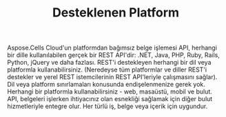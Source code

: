 ﻿---
title: Desteklenen Platform
second_title: Aspose.Cells Cloud Documen
type: docs
url: /tr/supported-platforms/
description: Aspose.Cells Bulut, oluşturma, dönüştürme, birleştirme, bölme, korumalı, iç nesne işlemi vb. için Excel'i destekler
weight: 50
---
Aspose.Cells Cloud'un platformdan bağımsız belge işlemesi API, herhangi bir dille kullanılabilen gerçek bir REST API'dir: .NET, Java, PHP, Ruby, Rails, Python, jQuery ve daha fazlası. REST'i destekleyen herhangi bir dil veya platformla kullanabilirsiniz. (Neredeyse tüm platformlar ve diller REST'i destekler ve yerel REST istemcilerinin REST API'leriyle çalışmasını sağlar). Dil veya platform sınırlamaları konusunda endişelenmenize gerek yok. Herhangi bir platformla kullanabilirsiniz - web, masaüstü, mobil ve bulut. API, belgeleri işlerken ihtiyacınız olan esnekliği sağlamak için diğer bulut hizmetleriyle entegre olur. Her türlü iş, belge veya içerik için uygundur.


